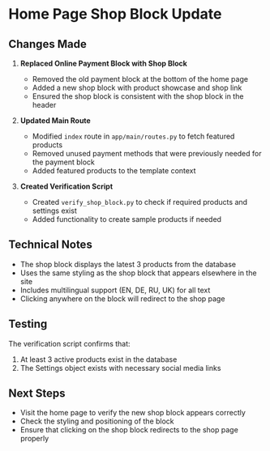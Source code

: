 # Home Page Shop Block Update

## Changes Made

1. **Replaced Online Payment Block with Shop Block**
   - Removed the old payment block at the bottom of the home page
   - Added a new shop block with product showcase and shop link
   - Ensured the shop block is consistent with the shop block in the header

2. **Updated Main Route**
   - Modified `index` route in `app/main/routes.py` to fetch featured products
   - Removed unused payment methods that were previously needed for the payment block
   - Added featured products to the template context

3. **Created Verification Script**
   - Created `verify_shop_block.py` to check if required products and settings exist
   - Added functionality to create sample products if needed

## Technical Notes

- The shop block displays the latest 3 products from the database
- Uses the same styling as the shop block that appears elsewhere in the site
- Includes multilingual support (EN, DE, RU, UK) for all text
- Clicking anywhere on the block will redirect to the shop page

## Testing

The verification script confirms that:
1. At least 3 active products exist in the database
2. The Settings object exists with necessary social media links

## Next Steps

- Visit the home page to verify the new shop block appears correctly
- Check the styling and positioning of the block
- Ensure that clicking on the shop block redirects to the shop page properly
